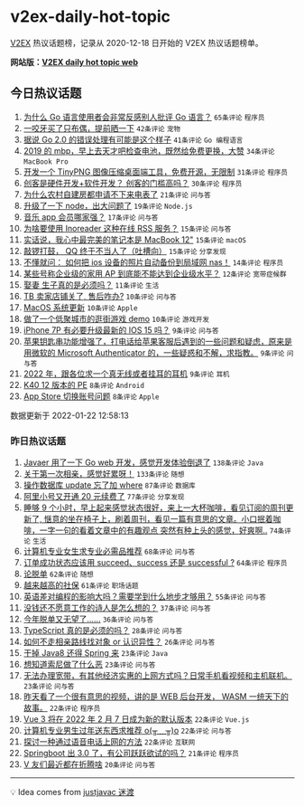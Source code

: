 # v2ex-daily-hot-topic

[V2EX](https://www.v2ex.com/) 热议话题榜，记录从 2020-12-18 日开始的 V2EX 热议话题榜单。

**网站版：[V2EX daily hot topic web](https://boojack.github.io/v2ex-daily-hot-topic-web/)**

## 今日热议话题

<!-- TODAY BEGIN -->

1. [为什么 Go 语言使用者会非常反感别人批评 Go 语言？](https://www.v2ex.com/t/829884) `65条评论` `程序员`
1. [一咬牙买了只布偶，提前晒一下](https://www.v2ex.com/t/829893) `42条评论` `宠物`
1. [据说 Go 2.0 的错误处理有可能是这个样子](https://www.v2ex.com/t/829865) `41条评论` `Go 编程语言`
1. [2019 的 mbp，早上去天才吧检查电池，既然给免费更换，大赞](https://www.v2ex.com/t/829866) `34条评论` `MacBook Pro`
1. [开发一个 TinyPNG 图像压缩桌面端工具，免费开源，无限制](https://www.v2ex.com/t/829856) `31条评论` `程序员`
1. [创客是硬件开发+软件开发？ 创客的门槛高吗？](https://www.v2ex.com/t/829892) `30条评论` `程序员`
1. [为什么农村自建房都申请不下来电表了](https://www.v2ex.com/t/829847) `21条评论` `问与答`
1. [升级了一下 node，出大问题了](https://www.v2ex.com/t/829871) `19条评论` `Node.js`
1. [音乐 app 会员哪家强？](https://www.v2ex.com/t/829880) `17条评论` `问与答`
1. [为啥要使用 Inoreader 这种在线 RSS 服务？](https://www.v2ex.com/t/829942) `15条评论` `问与答`
1. [实话说，我心中最完美的笔记本是 MacBook 12"](https://www.v2ex.com/t/829927) `15条评论` `macOS`
1. [敲锣打鼓， QQ 终于不当人了（吐槽向）](https://www.v2ex.com/t/829922) `15条评论` `分享发现`
1. [不懂就问： 如何把 ios 设备的照片自动备份到局域网 nas！](https://www.v2ex.com/t/829873) `14条评论` `程序员`
1. [某些号称企业级的家用 AP 到底能不能达到企业级水平？](https://www.v2ex.com/t/829877) `12条评论` `宽带症候群`
1. [娶妻 生子真的是必须吗？](https://www.v2ex.com/t/829936) `11条评论` `生活`
1. [TB 卖家店铺关了, 售后咋办?](https://www.v2ex.com/t/829950) `10条评论` `问与答`
1. [MacOS 系统更新](https://www.v2ex.com/t/829906) `10条评论` `Apple`
1. [做了一个低聚城市的逛街游戏 demo](https://www.v2ex.com/t/829889) `10条评论` `游戏开发`
1. [iPhone 7P 有必要升级最新的 IOS 15 吗？](https://www.v2ex.com/t/829951) `9条评论` `问与答`
1. [苹果钥匙串功能增强了，打电话给苹果客服后遇到的一些问题和疑虑，原来是用微软的 Microsoft Authenticator 的，一些疑惑和不解，求指教。](https://www.v2ex.com/t/829940) `9条评论` `问与答`
1. [2022 年，跟各位求一个真无线或者挂耳的耳机](https://www.v2ex.com/t/829851) `9条评论` `耳机`
1. [K40 12 版本的 PE](https://www.v2ex.com/t/829902) `8条评论` `Android`
1. [App Store 切换账号问题](https://www.v2ex.com/t/829876) `8条评论` `Apple`

数据更新于 2022-01-22 12:58:13

<!-- TODAY END -->

### 昨日热议话题

<!-- YESTERDAY BEGIN -->

1. [Javaer 用了一下 Go web 开发，感觉开发体验倒退了](https://www.v2ex.com/t/829692) `138条评论` `Java`
1. [关于第一次相亲，感觉好累呀！](https://www.v2ex.com/t/829633) `133条评论` `随想`
1. [操作数据库 update 忘了加 where](https://www.v2ex.com/t/829615) `87条评论` `数据库`
1. [阿里小号又开通 20 元续费了](https://www.v2ex.com/t/829607) `77条评论` `分享发现`
1. [睡够 9 个小时，早上起来感觉状态很好，来上一大杯咖啡，看见订阅的周刊更新了, 惬意的坐在椅子上，刷着周刊，看见一篇有意思的文章。小口抿着咖啡，一字一句的看着文章中的有趣观点 突然有种上头的感觉，好爽啊..](https://www.v2ex.com/t/829619) `74条评论` `生活`
1. [计算机专业女生求专业必需品推荐](https://www.v2ex.com/t/829598) `68条评论` `问与答`
1. [订单成功状态应该用 succeed、success 还是 successful ?](https://www.v2ex.com/t/829748) `64条评论` `程序员`
1. [论脱单](https://www.v2ex.com/t/829705) `62条评论` `随想`
1. [越来越高的社保](https://www.v2ex.com/t/829675) `61条评论` `职场话题`
1. [英语差对编程的影响大吗？需要学到什么地步才够用？](https://www.v2ex.com/t/829664) `55条评论` `问与答`
1. [没钱还不愿意工作的诗人是怎么想的？](https://www.v2ex.com/t/829736) `37条评论` `问与答`
1. [今年脱单又无望了……](https://www.v2ex.com/t/829765) `36条评论` `问与答`
1. [TypeScript 真的是必须的吗？](https://www.v2ex.com/t/829739) `28条评论` `问与答`
1. [如何不走相亲路线找对象 or 认识异性？](https://www.v2ex.com/t/829629) `26条评论` `问与答`
1. [干掉 Java8 还得 Spring 来](https://www.v2ex.com/t/829807) `23条评论` `Java`
1. [想知道索尼做了什么恶](https://www.v2ex.com/t/829738) `23条评论` `问与答`
1. [无法办理宽带，有其他经济实惠的上网方式吗？日常手机看视频和主机联机。](https://www.v2ex.com/t/829735) `23条评论` `问与答`
1. [昨天看了一个很有意思的视频，讲的是 WEB 后台开发， WASM 一统天下的故事。](https://www.v2ex.com/t/829706) `22条评论` `程序员`
1. [Vue 3 将在 2022 年 2 月 7 日成为新的默认版本](https://www.v2ex.com/t/829688) `22条评论` `Vue.js`
1. [计算机专业男生过年送东西求推荐 o(╥﹏╥)o](https://www.v2ex.com/t/829670) `22条评论` `问与答`
1. [探讨一种通过语音电话上网的方法](https://www.v2ex.com/t/829625) `22条评论` `互联网`
1. [Springboot 出 3.0 了，有公司跃跃欲试的吗？](https://www.v2ex.com/t/829676) `21条评论` `程序员`
1. [V 友们最近都在折腾啥](https://www.v2ex.com/t/829698) `20条评论` `问与答`

<!-- YESTERDAY END -->

---

💡 Idea comes from [justjavac 迷渡](https://github.com/justjavac/)
